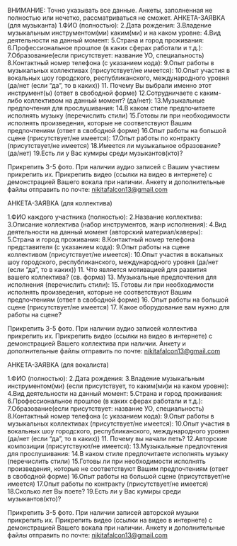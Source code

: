 ВНИМАНИЕ: Точно указывать все данные. Анкеты, заполненная не полностью или нечетко, рассматриваться не сможет.
АНКЕТА-ЗАЯВКА (для музыканта)
1.ФИО (полностью): 
2.Дата рождения: 
3.Владение музыкальным инструментом(ми) каким(ми) и на каком уровне:
4.Вид деятельности на данный момент:
5.Страна и город проживания:
6.Профессиональное прошлое (в каких сферах работали и т.д.):
7.Образование(если присутствует: название УО, специальность)
8.Контактный номер телефона (с указанием кода):
9.Опыт работы в музыкальных коллективах (присутствует/не имеется):
10.Опыт участия в вокальных шоу городского, республиканского, международного уровня (да/нет (если “да”, то в каких))
11. Почему Вы выбрали именно этот инструмент(ы) (ответ в свободной форме)
12.Сотрудничаете с каким-либо коллективом на данный момент? (да/нет):
13.Музыкальные предпочтения для прослушивания:
14.В каком стиле предпочитаете исполнять музыку (перечислить стили)
15.Готовы ли при необходимости исполнять произведения, которые не соответствуют Вашим предпочтениям (ответ в свободной форме)
16.Опыт работы на большой сцене (присутствует/не имеется):
17.Опыт работы по контракту (присутствует/не имеется)
18.Имеется ли музыкальное образование? (да/нет)
19.Есть ли у Вас кумиры среди музыкантов(кто)?


Прикрепить 3-5 фото.
При наличии аудио записей с Вашим участием прикрепить их.
Прикрепить видео (ссылки на видео в интернете) с демонстрацией Вашего вокала при наличии. 
Анкету и дополнительные файлы отправить по почте: nikitafalcon13@gmail.com

АНКЕТА-ЗАЯВКА (для коллектива)

1.ФИО каждого участника (полностью): 
2.Название коллектива:
3.Описание коллектива (набор инструментов, жанр исполнения):
4.Вид деятельности на данный момент (авторский материал/каверы): 
5.Страна и город проживания: 
8.Контактный номер телефона представителя (с указанием кода):
9.Опыт работы на сцене коллективом (присутствует/не имеется):
10.Опыт участия в вокальных шоу городского, республиканского, международного уровня (да/нет (если “да”, то в каких))
11. Что является мотивацией для развития вашего коллектива? (св. форма)
13. Музыкальные предпочтения для исполнения (перечислить стили):
15. Готовы ли при необходимости исполнять произведения, которые не соответствуют Вашим предпочтениям (ответ в свободной форме)
16. Опыт работы на большой сцене (присутствует/не имеется)
17. Какое оборудование вам нужно для работы на сцене?

Прикрепить 3-5 фото.
При наличии аудио записей коллектива прикрепить их.
Прикрепить видео (ссылки на видео в интернете) с демонстрацией Вашего коллектива при наличии. 
Анкету и дополнительные файлы отправить по почте: nikitafalcon13@gmail.com

АНКЕТА-ЗАЯВКА (для вокалиста)

1.ФИО (полностью): 
2.Дата рождения: 
3.Владение музыкальным инструментом(ми) (если присутствует, то каким(ми)и на каком уровне):
4.Вид деятельности на данный момент: 
5.Страна и город проживания: 
6.Профессиональное прошлое (в каких сферах работали и т.д.): 
7.Образование(если присутствует: название УО, специальность)
8.Контактный номер телефона (с указанием кода): 
9.Опыт работы в музыкальных коллективах (присутствует/не имеется):
10.Опыт участия в вокальных шоу городского, республиканского, международного уровня (да/нет (если “да”, то в каких))
11. Почему вы начали петь?
12.Авторские композиции (присутствуют/не имеется):
13.Музыкальные предпочтения для прослушивания:
14.В каком стиле предпочитаете исполнять музыку (перечислить стили)
15.Готовы ли при необходимости исполнять произведения, которые не соответствуют Вашим предпочтениям (ответ в свободной форме)
16.Опыт работы на большой сцене (присутствует/не имеется)
17.Опыт работы по контракту (присутствует/не имеется)
18.Сколько лет Вы поете?
19.Есть ли у Вас кумиры среди музыкантов(кто)?

Прикрепить 3-5 фото.
При наличии записей авторской музыки прикрепить их.
Прикрепить видео (ссылки на видео в интернете) с демонстрацией Вашего вокала при наличии. 
Анкету и дополнительные файлы отправить по почте: nikitafalcon13@gmail.com
